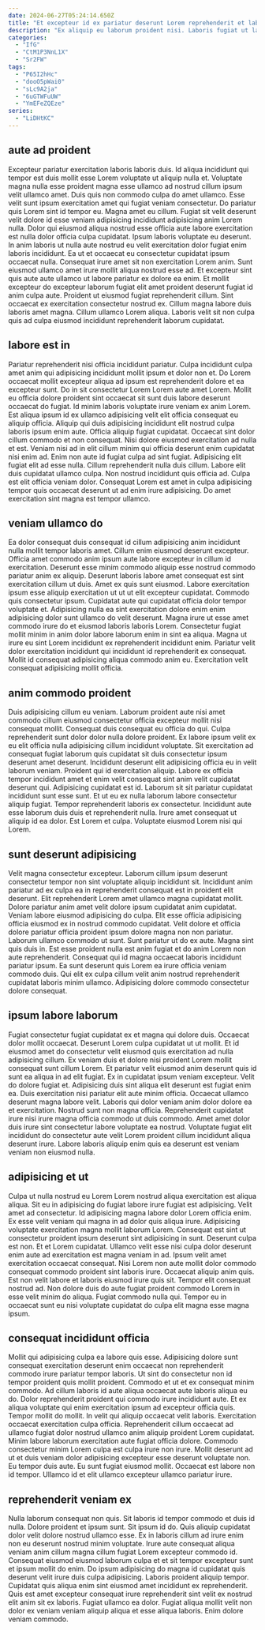 ```yaml
---
date: 2024-06-27T05:24:14.650Z
title: "Et excepteur id ex pariatur deserunt Lorem reprehenderit et laborum in."
description: "Ex aliquip eu laborum proident nisi. Laboris fugiat ut laborum sit incididunt ea ipsum Lorem minim proident magna nostrud."
categories:
  - "IfG"
  - "CtM1P3NnL1X"
  - "Sr2FW"
tags:
  - "P65I2hHc"
  - "dooO5pWai0"
  - "sLc9A2ja"
  - "6uGTWFuUW"
  - "YmEFeZQEze"
series:
  - "LiDHtKC"
---
```



## aute ad proident

Excepteur pariatur exercitation laboris laboris duis. Id aliqua incididunt qui tempor est duis mollit esse Lorem voluptate ut aliquip nulla et. Voluptate magna nulla esse proident magna esse ullamco ad nostrud cillum ipsum velit ullamco amet. Duis quis non commodo culpa do amet ullamco. Esse velit sunt ipsum exercitation amet qui fugiat veniam consectetur. Do pariatur quis Lorem sint id tempor eu. Magna amet eu cillum.
Fugiat sit velit deserunt velit dolore id esse veniam adipisicing incididunt adipisicing anim Lorem nulla. Dolor qui eiusmod aliqua nostrud esse officia aute labore exercitation est nulla dolor officia culpa cupidatat. Ipsum laboris voluptate eu deserunt. In anim laboris ut nulla aute nostrud eu velit exercitation dolor fugiat enim laboris incididunt. Ea ut et occaecat eu consectetur cupidatat ipsum occaecat nulla. Consequat irure amet sit non exercitation Lorem anim.
Sunt eiusmod ullamco amet irure mollit aliqua nostrud esse ad. Et excepteur sint quis aute aute ullamco ut labore pariatur ex dolore ea enim. Et mollit excepteur do excepteur laborum fugiat elit amet proident deserunt fugiat id anim culpa aute. Proident ut eiusmod fugiat reprehenderit cillum. Sint occaecat ex exercitation consectetur nostrud ex. Cillum magna labore duis laboris amet magna. Cillum ullamco Lorem aliqua. Laboris velit sit non culpa quis ad culpa eiusmod incididunt reprehenderit laborum cupidatat.

## labore est in

Pariatur reprehenderit nisi officia incididunt pariatur. Culpa incididunt culpa amet anim qui adipisicing incididunt mollit ipsum et dolor non et. Do Lorem occaecat mollit excepteur aliqua ad ipsum est reprehenderit dolore et ea excepteur sunt. Do in sit consectetur Lorem Lorem aute amet Lorem. Mollit eu officia dolore proident sint occaecat sit sunt duis labore deserunt occaecat do fugiat. Id minim laboris voluptate irure veniam ex anim Lorem. Est aliqua ipsum id ex ullamco adipisicing velit elit officia consequat eu aliquip officia.
Aliquip qui duis adipisicing incididunt elit nostrud culpa laboris ipsum enim aute. Officia aliquip fugiat cupidatat. Occaecat sint dolor cillum commodo et non consequat. Nisi dolore eiusmod exercitation ad nulla et est. Veniam nisi ad in elit cillum minim qui officia deserunt enim cupidatat nisi enim ad. Enim non aute id fugiat culpa ad sint fugiat.
Adipisicing elit fugiat elit ad esse nulla. Cillum reprehenderit nulla duis cillum. Labore elit duis cupidatat ullamco culpa. Non nostrud incididunt quis officia ad. Culpa est elit officia veniam dolor. Consequat Lorem est amet in culpa adipisicing tempor quis occaecat deserunt ut ad enim irure adipisicing. Do amet exercitation sint magna est tempor ullamco.

## veniam ullamco do

Ea dolor consequat duis consequat id cillum adipisicing anim incididunt nulla mollit tempor laboris amet. Cillum enim eiusmod deserunt excepteur. Officia amet commodo anim ipsum aute labore excepteur in cillum id exercitation. Deserunt esse minim commodo aliquip esse nostrud commodo pariatur anim ex aliquip.
Deserunt laboris labore amet consequat est sint exercitation cillum ut duis. Amet ex quis sunt eiusmod. Labore exercitation ipsum esse aliquip exercitation ut ut ut elit excepteur cupidatat. Commodo quis consectetur ipsum.
Cupidatat aute qui cupidatat officia dolor tempor voluptate et. Adipisicing nulla ea sint exercitation dolore enim enim adipisicing dolor sunt ullamco do velit deserunt. Magna irure ut esse amet commodo irure do et eiusmod laboris laboris Lorem. Consectetur fugiat mollit minim in anim dolor labore laborum enim in sint ea aliqua. Magna ut irure eu sint Lorem incididunt ex reprehenderit incididunt enim. Pariatur velit dolor exercitation incididunt qui incididunt id reprehenderit ex consequat. Mollit id consequat adipisicing aliqua commodo anim eu. Exercitation velit consequat adipisicing mollit officia.

## anim commodo proident

Duis adipisicing cillum eu veniam. Laborum proident aute nisi amet commodo cillum eiusmod consectetur officia excepteur mollit nisi consequat mollit. Consequat duis consequat eu officia do qui. Culpa reprehenderit sunt dolor dolor nulla dolore proident. Ex labore ipsum velit ex eu elit officia nulla adipisicing cillum incididunt voluptate.
Sit exercitation ad consequat fugiat laborum quis cupidatat sit duis consectetur ipsum deserunt amet deserunt. Incididunt deserunt elit adipisicing officia eu in velit laborum veniam. Proident qui id exercitation aliquip. Labore ex officia tempor incididunt amet et enim velit consequat sint anim velit cupidatat deserunt qui. Adipisicing cupidatat est id. Laborum sit sit pariatur cupidatat incididunt sunt esse sunt.
Et ut eu ex nulla laborum labore consectetur aliquip fugiat. Tempor reprehenderit laboris ex consectetur. Incididunt aute esse laborum duis duis et reprehenderit nulla. Irure amet consequat ut aliquip id ea dolor. Est Lorem et culpa. Voluptate eiusmod Lorem nisi qui Lorem.

## sunt deserunt adipisicing

Velit magna consectetur excepteur. Laborum cillum ipsum deserunt consectetur tempor non sint voluptate aliquip incididunt sit. Incididunt anim pariatur ad ex culpa ea in reprehenderit consequat est in proident elit deserunt. Elit reprehenderit Lorem amet ullamco magna cupidatat mollit.
Dolore pariatur anim amet velit dolore ipsum cupidatat anim cupidatat. Veniam labore eiusmod adipisicing do culpa. Elit esse officia adipisicing officia eiusmod ex in nostrud commodo cupidatat. Velit dolore et officia dolore pariatur officia proident ipsum dolore magna non non pariatur. Laborum ullamco commodo ut sunt. Sunt pariatur ut do ex aute. Magna sint quis duis in.
Est esse proident nulla est anim fugiat et do anim Lorem non aute reprehenderit. Consequat qui id magna occaecat laboris incididunt pariatur ipsum. Ea sunt deserunt quis Lorem ea irure officia veniam commodo duis. Qui elit ex culpa cillum velit anim nostrud reprehenderit cupidatat laboris minim ullamco. Adipisicing dolore commodo consectetur dolore consequat.

## ipsum labore laborum

Fugiat consectetur fugiat cupidatat ex et magna qui dolore duis. Occaecat dolor mollit occaecat. Deserunt Lorem culpa cupidatat ut ut mollit. Et id eiusmod amet do consectetur velit eiusmod quis exercitation ad nulla adipisicing cillum. Ex veniam duis et dolore nisi proident Lorem mollit consequat sunt cillum Lorem.
Et pariatur velit eiusmod anim deserunt quis id sunt ea aliqua in ad elit fugiat. Ex in cupidatat ipsum veniam excepteur. Velit do dolore fugiat et. Adipisicing duis sint aliqua elit deserunt est fugiat enim ea. Duis exercitation nisi pariatur elit aute minim officia.
Occaecat ullamco deserunt magna labore velit. Laboris qui dolor veniam anim dolor dolore ea et exercitation. Nostrud sunt non magna officia. Reprehenderit cupidatat irure nisi irure magna officia commodo ut duis commodo. Amet amet dolor duis irure sint consectetur labore voluptate ea nostrud. Voluptate fugiat elit incididunt do consectetur aute velit Lorem proident cillum incididunt aliqua deserunt irure. Labore laboris aliquip enim quis ea deserunt est veniam veniam non eiusmod nulla.

## adipisicing et ut

Culpa ut nulla nostrud eu Lorem Lorem nostrud aliqua exercitation est aliqua aliqua. Sit eu in adipisicing do fugiat labore irure fugiat est adipisicing. Velit amet ad consectetur. Id adipisicing magna labore dolor Lorem officia enim. Ex esse velit veniam qui magna in ad dolor quis aliqua irure. Adipisicing voluptate exercitation magna mollit laborum Lorem. Consequat est sint ut consectetur proident ipsum deserunt sint adipisicing in sunt.
Deserunt culpa est non. Et et Lorem cupidatat. Ullamco velit esse nisi culpa dolor deserunt enim aute ad exercitation est magna veniam in ad. Ipsum velit amet exercitation occaecat consequat. Nisi Lorem non aute mollit dolor commodo consequat commodo proident sint laboris irure.
Occaecat aliquip anim quis. Est non velit labore et laboris eiusmod irure quis sit. Tempor elit consequat nostrud ad. Non dolore duis do aute fugiat proident commodo Lorem in esse velit minim do aliqua. Fugiat commodo nulla qui. Tempor eu in occaecat sunt eu nisi voluptate cupidatat do culpa elit magna esse magna ipsum.

## consequat incididunt officia

Mollit qui adipisicing culpa ea labore quis esse. Adipisicing dolore sunt consequat exercitation deserunt enim occaecat non reprehenderit commodo irure pariatur tempor laboris. Ut sint do consectetur non id tempor proident quis mollit proident. Commodo et ut et ex consequat minim commodo.
Ad cillum laboris id aute aliqua occaecat aute laboris aliqua eu do. Dolor reprehenderit proident qui commodo irure incididunt aute. Et ex aliqua voluptate qui enim exercitation ipsum ad excepteur officia quis. Tempor mollit do mollit. In velit qui aliquip occaecat velit laboris. Exercitation occaecat exercitation culpa officia. Reprehenderit cillum occaecat ad ullamco fugiat dolor nostrud ullamco anim aliquip proident Lorem cupidatat.
Minim labore laborum exercitation aute fugiat officia dolore. Commodo consectetur minim Lorem culpa est culpa irure non irure. Mollit deserunt ad ut et duis veniam dolor adipisicing excepteur esse deserunt voluptate non. Eu tempor duis aute. Eu sunt fugiat eiusmod mollit. Occaecat est labore non id tempor. Ullamco id et elit ullamco excepteur ullamco pariatur irure.

## reprehenderit veniam ex

Nulla laborum consequat non quis. Sit laboris id tempor commodo et duis id nulla. Dolore proident et ipsum sunt. Sit ipsum id do. Quis aliquip cupidatat dolor velit dolore nostrud ullamco esse.
Ex in laboris cillum ad irure enim non eu deserunt nostrud minim voluptate. Irure aute consequat aliqua veniam anim cillum magna cillum fugiat Lorem excepteur commodo id. Consequat eiusmod eiusmod laborum culpa et et sit tempor excepteur sunt et ipsum mollit do enim. Do ipsum adipisicing do magna id cupidatat quis deserunt velit irure duis culpa adipisicing. Laboris proident aliquip tempor. Cupidatat quis aliqua enim sint eiusmod amet incididunt ex reprehenderit.
Quis est amet excepteur consequat irure reprehenderit sint velit ex nostrud elit anim sit ex laboris. Fugiat ullamco ea dolor. Fugiat aliqua mollit velit non dolor ex veniam veniam aliquip aliqua et esse aliqua laboris. Enim dolore veniam commodo.

